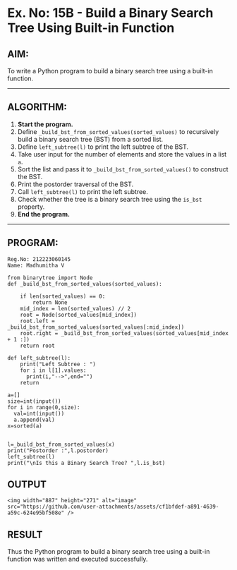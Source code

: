 # Ex. No: 15B - Build a Binary Search Tree Using Built-in Function

## AIM:
To write a Python program to build a binary search tree using a built-in function.

---

## ALGORITHM:

1. **Start the program.**
2. Define `_build_bst_from_sorted_values(sorted_values)` to recursively build a binary search tree (BST) from a sorted list.
3. Define `left_subtree(l)` to print the left subtree of the BST.
4. Take user input for the number of elements and store the values in a list `a`.
5. Sort the list and pass it to `_build_bst_from_sorted_values()` to construct the BST.
6. Print the postorder traversal of the BST.
7. Call `left_subtree(l)` to print the left subtree.
8. Check whether the tree is a binary search tree using the `is_bst` property.
9. **End the program.**

---

## PROGRAM:

```
Reg.No: 212223060145
Name: Madhumitha V

from binarytree import Node
def _build_bst_from_sorted_values(sorted_values):
    
    if len(sorted_values) == 0:
        return None
    mid_index = len(sorted_values) // 2
    root = Node(sorted_values[mid_index])
    root.left = _build_bst_from_sorted_values(sorted_values[:mid_index])
    root.right = _build_bst_from_sorted_values(sorted_values[mid_index + 1 :])  
    return root

def left_subtree(l):
    print("Left Subtree : ")
    for i in l[1].values:
      print(i,"-->",end="")
    return 

a=[]
size=int(input())
for i in range(0,size):
  val=int(input())
  a.append(val)
x=sorted(a)


l=_build_bst_from_sorted_values(x)
print("Postorder :",l.postorder)
left_subtree(l)
print("\nIs this a Binary Search Tree? ",l.is_bst)

```

## OUTPUT
```
<img width="887" height="271" alt="image" src="https://github.com/user-attachments/assets/cf1bfdef-a891-4639-a59c-624e95bf508e" />

```

## RESULT
Thus the Python program to build a binary search tree using a built-in function was written and executed successfully.
